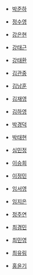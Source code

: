 
* [박준하](1-03) 
* [정수영](2-01) 
* [강은현](2-05) 
* [강태근](1-09) 
* [강태환](1-7) 
* [김관중](2-03) 
* [김남훈](1-06) 
* [김재영](1-04) 
* [김하영](2-10) 
* [박경덕](1-01) 
* [박태현](1-02) 

* [심민정]() 

* [이승희](2-08) 
* [이정민](2-04) 
* [임서영](2-09) 

* [임지은]() 

* [정주연](2-7) 
* [최경민](2-06) 
* [최민영](1-05) 
* [최유림](1-08) 
* [홍윤기](2-02) 